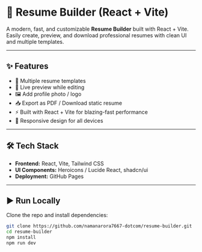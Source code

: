 # 🚀 Resume Builder (React + Vite)

A modern, fast, and customizable **Resume Builder** built with React + Vite.  
Easily create, preview, and download professional resumes with clean UI and multiple templates.

---

## ✨ Features
- 📄 Multiple resume templates  
- 🎨 Live preview while editing  
- 🖼️ Add profile photo / logo  
- 📥 Export as PDF / Download static resume  
- ⚡ Built with React + Vite for blazing-fast performance  
- 📱 Responsive design for all devices  

---

## 🛠 Tech Stack
- **Frontend:** React, Vite, Tailwind CSS  
- **UI Components:** Heroicons / Lucide React, shadcn/ui  
- **Deployment:** GitHub Pages  

---

## ▶️ Run Locally

Clone the repo and install dependencies:

```bash
git clone https://github.com/namanarora7667-dotcom/resume-builder.git
cd resume-builder
npm install
npm run dev